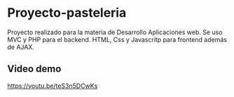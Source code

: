 # Proyecto-pasteleria
 Proyecto realizado para la materia de Desarrollo Aplicaciones web.
 Se uso MVC y PHP para el backend.
 HTML, Css y Javascritp para frontend además de AJAX. 
 
 
 
## Video demo  
https://youtu.be/teS3n5DCwKs 
